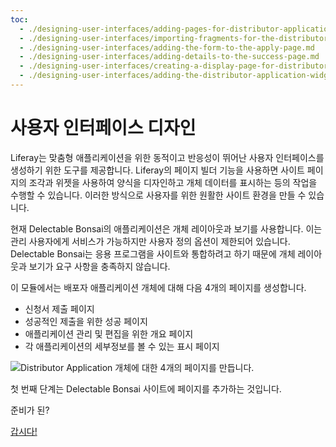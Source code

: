 ```yaml
---
toc:
  - ./designing-user-interfaces/adding-pages-for-distributor-application.md
  - ./designing-user-interfaces/importing-fragments-for-the-distributor-application-pages.md
  - ./designing-user-interfaces/adding-the-form-to-the-apply-page.md
  - ./designing-user-interfaces/adding-details-to-the-success-page.md
  - ./designing-user-interfaces/creating-a-display-page-for-distributor-applications.md
  - ./designing-user-interfaces/adding-the-distributor-application-widget-to-the-overview-page.md
---
```

# 사용자 인터페이스 디자인

Liferay는 맞춤형 애플리케이션을 위한 동적이고 반응성이 뛰어난 사용자 인터페이스를 생성하기 위한 도구를 제공합니다. Liferay의 페이지 빌더 기능을 사용하면 사이트 페이지의 조각과 위젯을 사용하여 양식을 디자인하고 개체 데이터를 표시하는 등의 작업을 수행할 수 있습니다. 이러한 방식으로 사용자를 위한 원활한 사이트 환경을 만들 수 있습니다.

현재 Delectable Bonsai의 애플리케이션은 개체 레이아웃과 보기를 사용합니다. 이는 관리 사용자에게 서비스가 가능하지만 사용자 정의 옵션이 제한되어 있습니다. Delectable Bonsai는 응용 프로그램을 사이트와 통합하려고 하기 때문에 개체 레이아웃과 보기가 요구 사항을 충족하지 않습니다.

이 모듈에서는 배포자 애플리케이션 개체에 대해 다음 4개의 페이지를 생성합니다.

* 신청서 제출 페이지
* 성공적인 제출을 위한 성공 페이지
* 애플리케이션 관리 및 편집을 위한 개요 페이지
* 각 애플리케이션의 세부정보를 볼 수 있는 표시 페이지

![Distributor Application 개체에 대한 4개의 페이지를 만듭니다.](./designing-user-interfaces/images/01.png)

첫 번째 단계는 Delectable Bonsai 사이트에 페이지를 추가하는 것입니다.

준비가 된?

[갑시다!](./designing-user-interfaces/adding-pages-for-distributor-application.md)
